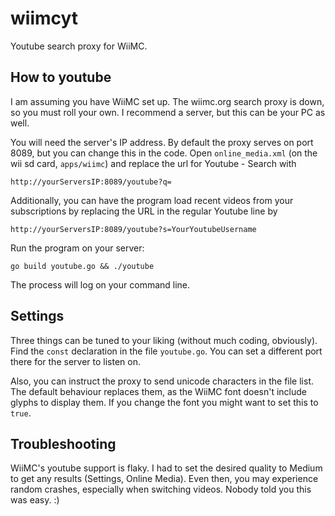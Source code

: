 wiimcyt
=======

Youtube search proxy for WiiMC.

How to youtube
--------------

I am assuming you have WiiMC set up. The wiimc.org search proxy is down, 
so you must roll your own. I recommend a server, but this can be your PC as well.

You will need the server's IP address.
By default the proxy serves on port 8089, but you can change this in the code.
Open `online_media.xml` (on the wii sd card, `apps/wiimc`) and replace the url 
for Youtube - Search with 

    http://yourServersIP:8089/youtube?q=

Additionally, you can have the program load recent videos from your subscriptions
by replacing the URL in the regular Youtube line by

    http://yourServersIP:8089/youtube?s=YourYoutubeUsername

Run the program on your server:

    go build youtube.go && ./youtube

The process will log on your command line.

Settings
--------

Three things can be tuned to your liking (without much coding, obviously). Find the 
`const` declaration in the file `youtube.go`. You can set a different port there for
the server to listen on.

Also, you can instruct the proxy to send unicode characters in the file list. The
default behaviour replaces them, as the WiiMC font doesn't include glyphs to display
them. If you change the font you might want to set this to `true`.

Troubleshooting
---------------

WiiMC's youtube support is flaky. I had to set the desired quality to Medium to get 
any results (Settings, Online Media). Even then, you may experience random crashes, 
especially when switching videos. Nobody told you this was easy. :)
